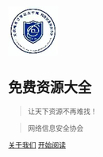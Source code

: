 <!-- _coverpage.md -->

![logo](_meida/icon2.jpg)

#  免费资源大全

> 让天下资源不再难找！

> 网络信息安全协会



[关于我们](关于/README.md)
[开始阅读](README.md)

